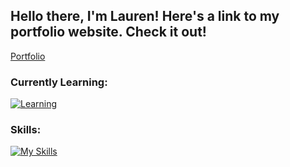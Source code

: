 ## Hello there, I'm Lauren!  Here's a link to my portfolio website. Check it out! 
[Portfolio](https://portfolio-frazierle.vercel.app/)

### Currently Learning:
[![Learning](https://skillicons.dev/icons?i=angular,nextjs,jest)](https://skillicons.dev)

### Skills:
[![My Skills](https://skillicons.dev/icons?i=js,html,css,apollo,atom,bootstrap,express,figma,github,graphql,materialui,postman,nodejs,react,redux,vercel,vscode&perline=6)](https://skillicons.dev)

